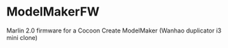 # ModelMakerFW
Marlin 2.0 firmware for a Cocoon Create ModelMaker (Wanhao duplicator i3 mini clone)
